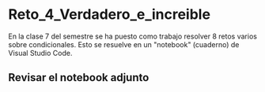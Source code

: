 # Reto_4_Verdadero_e_increible
En la clase 7 del semestre se ha puesto como trabajo resolver 8 retos varios sobre condicionales. Esto se resuelve en un "notebook" (cuaderno) de Visual Studio Code.

## Revisar el notebook adjunto

